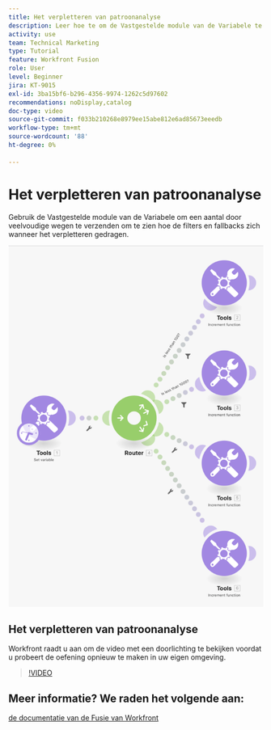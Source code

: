 ```yaml
---
title: Het verpletteren van patroonanalyse
description: Leer hoe te om de Vastgestelde module van de Variabele te gebruiken om een aantal door veelvoudige wegen te verzenden om te zien hoe de filters en de fallbacks zich in  [!DNL Adobe Workfront Fusion] gedragen.
activity: use
team: Technical Marketing
type: Tutorial
feature: Workfront Fusion
role: User
level: Beginner
jira: KT-9015
exl-id: 3ba15bf6-b296-4356-9974-1262c5d97602
recommendations: noDisplay,catalog
doc-type: video
source-git-commit: f033b210268e8979ee15abe812e6ad85673eeedb
workflow-type: tm+mt
source-wordcount: '88'
ht-degree: 0%

---
```


# Het verpletteren van patroonanalyse

Gebruik de Vastgestelde module van de Variabele om een aantal door veelvoudige wegen te verzenden om te zien hoe de filters en fallbacks zich wanneer het verpletteren gedragen.

![ een beeld van het scenario van de Fusie ](assets/universal-connectors-and-routing-7.png)

## Het verpletteren van patroonanalyse

Workfront raadt u aan om de video met een doorlichting te bekijken voordat u probeert de oefening opnieuw te maken in uw eigen omgeving.

>[!VIDEO](https://video.tv.adobe.com/v/335274/?quality=12&learn=on)


## Meer informatie? We raden het volgende aan:

[ de documentatie van de Fusie van Workfront ](https://experienceleague.adobe.com/docs/workfront/using/adobe-workfront-fusion/workfront-fusion-2.html?lang=en)
